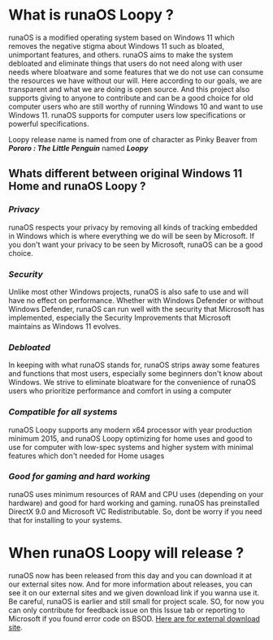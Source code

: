 # What is runaOS Loopy ?

runaOS is a modified operating system based on Windows 11 which removes the negative stigma about Windows 11 such as bloated, unimportant features, and others. runaOS aims to make the system debloated and eliminate things that users do not need along with user needs where bloatware and some features that we do not use can consume the resources we have without our will. Here according to our goals, we are transparent and what we are doing is open source. And this project also supports giving to anyone to contribute and can be a good choice for old computer users who are still worthy of running Windows 10 and want to use Windows 11. runaOS supports for computer users low specifications or powerful specifications.

Loopy release name is named from one of character as Pinky Beaver from ***Pororo : The Little Penguin*** named ***Loopy***

## Whats different between original Windows 11 Home and runaOS Loopy ?

### ***Privacy***

runaOS respects your privacy by removing all kinds of tracking embedded in Windows which is where everything we do will be seen by Microsoft. If you don't want your privacy to be seen by Microsoft, runaOS can be a good choice.

### ***Security***

Unlike most other Windows projects, runaOS is also safe to use and will have no effect on performance. Whether with Windows Defender or without Windows Defender, runaOS can run well with the security that Microsoft has implemented, especially the Security Improvements that Microsoft maintains as Windows 11 evolves.

### ***Debloated***

In keeping with what runaOS stands for, runaOS strips away some features and functions that most users, especially some beginners don't know about Windows. We strive to eliminate bloatware for the convenience of runaOS users who prioritize performance and comfort in using a computer

### ***Compatible for all systems***

runaOS Loopy supports any modern x64 processor with year production minimum 2015, and runaOS Loopy optimizing for home uses and good to use for computer with low-spec systems and higher system with minimal features which don't needed for Home usages

### ***Good for gaming and hard working***

runaOS uses minimum resources of RAM and CPU uses (depending on your hardware) and good for hard working and gaming. runaOS has preinstalled DirectX 9.0 and Microsoft VC Redistributable. So, dont be worry if you need that for installing to your systems.

# When runaOS Loopy will release ?

runaOS now has been released from this day and you can download it at our external sites now. And for more information about releases, you can see it on our external sites and we given download link if you wanna use it. Be careful, runaOS is earlier and still small for project scale. SO, for now you can only contribute for feedback issue on this Issue tab or reporting to Microsoft if you found error code on BSOD. [Here are for external download site](runaos-loopy.carrd.co).
